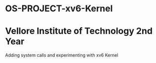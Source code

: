 
# OS-PROJECT-xv6-Kernel
# Vellore Institute of Technology 2nd Year

Adding system calls and experimenting with xv6 Kernel

